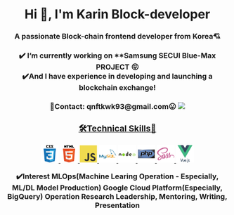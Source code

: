 <h1 align="center">Hi 👋, I'm Karin Block-developer</h1>
<h3 align="center">A passionate Block-chain frontend developer from Korea💘</h3> 

<h3 align="center">✔️ I’m currently working on **Samsung SECUI Blue-Max PROJECT	😝 </br>
✔️And I have experience in developing and launching a blockchain exchange! </h3>

<h3 align="center">💋Contact: qnftkwk93@gmail.com😛 <a href="https://blog.naver.com/qnftkwk93" rel="nofollow"><img src="https://mblogthumb-phinf.pstatic.net/MjAyMDA5MjRfMTU5/MDAxNjAwOTI4MDMyMjEw.DjPtW_SeEom1lwP1lYnH63Z2RHOzcpBM3QpeDzB3U-Ag.c67GygQljSm_oMFcLVzrcd-PhqwSWLM8op_iTSs6NJ4g.PNG.thdnjs4484/%EB%B8%94%EB%A1%9C%EA%B7%B82.png?type=w800></a></h3>
<p align="center">
</p>

<h3 align="center">🛠Technical Skills🔭</h3>
<p align="center"> <a href="https://www.w3schools.com/css/" target="_blank" rel="noreferrer"> <img src="https://raw.githubusercontent.com/devicons/devicon/master/icons/css3/css3-original-wordmark.svg" alt="css3" width="40" height="40"/> </a> <a href="https://www.w3.org/html/" target="_blank" rel="noreferrer"> <img src="https://raw.githubusercontent.com/devicons/devicon/master/icons/html5/html5-original-wordmark.svg" alt="html5" width="40" height="40"/> </a> <a href="https://developer.mozilla.org/en-US/docs/Web/JavaScript" target="_blank" rel="noreferrer"> <img src="https://raw.githubusercontent.com/devicons/devicon/master/icons/javascript/javascript-original.svg" alt="javascript" width="40" height="40"/> </a> <a href="https://www.mysql.com/" target="_blank" rel="noreferrer"> <img src="https://raw.githubusercontent.com/devicons/devicon/master/icons/mysql/mysql-original-wordmark.svg" alt="mysql" width="40" height="40"/> </a> <a href="https://nodejs.org" target="_blank" rel="noreferrer"> <img src="https://raw.githubusercontent.com/devicons/devicon/master/icons/nodejs/nodejs-original-wordmark.svg" alt="nodejs" width="40" height="40"/> </a> <a href="https://www.php.net" target="_blank" rel="noreferrer"> <img src="https://raw.githubusercontent.com/devicons/devicon/master/icons/php/php-original.svg" alt="php" width="40" height="40"/> </a> <a href="https://sass-lang.com" target="_blank" rel="noreferrer"> <img src="https://raw.githubusercontent.com/devicons/devicon/master/icons/sass/sass-original.svg" alt="sass" width="40" height="40"/> </a> <a href="https://vuejs.org/" target="_blank" rel="noreferrer"> <img src="https://raw.githubusercontent.com/devicons/devicon/master/icons/vuejs/vuejs-original-wordmark.svg" alt="vuejs" width="40" height="40"/> </a> </p>

✔️Interest
MLOps(Machine Learing Operation - Especially, ML/DL Model Production)
Google Cloud Platform(Especially, BigQuery)
Operation Research
Leadership, Mentoring, Writing, Presentation
